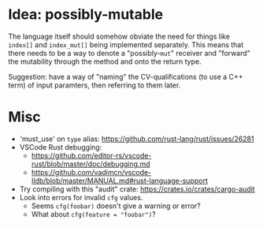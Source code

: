 # Idea: possibly-mutable

The language itself should somehow obviate the need for things like `index[]`
and `index_mut[]` being implemented separately. This means that there needs to
be a way to denote a "possibly-`mut`" receiver and "forward" the mutability
through the method and onto the return type.

Suggestion: have a way of "naming" the CV-qualifications (to use a C++ term) of
input paramters, then referring to them later.

# Misc
* 'must_use' on `type` alias: https://github.com/rust-lang/rust/issues/26281
* VSCode Rust debugging:
  * https://github.com/editor-rs/vscode-rust/blob/master/doc/debugging.md
  * https://github.com/vadimcn/vscode-lldb/blob/master/MANUAL.md#rust-language-support
* Try compiling with this "audit" crate: https://crates.io/crates/cargo-audit
* Look into errors for invalid `cfg` values.
  * Seems `cfg(foobar)` doesn't give a warning or error?
  * What about `cfg(feature = "foobar")`?
